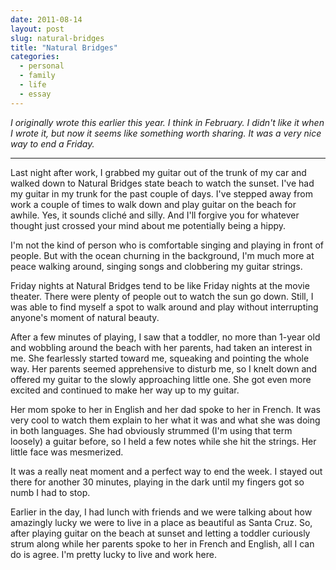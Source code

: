 ```yaml
---
date: 2011-08-14
layout: post
slug: natural-bridges
title: "Natural Bridges"
categories:
  - personal
  - family
  - life
  - essay
---
```


_I originally wrote this earlier this year. I think in February. I didn't like it when I wrote it, but now it seems like something worth sharing. It was a very nice way to end a Friday._

---

Last night after work, I grabbed my guitar out of the trunk of my car and walked down to Natural Bridges state beach to watch the sunset. I've had my guitar in my trunk for the past couple of days. I've stepped away from work a couple of times to walk down and play guitar on the beach for awhile. Yes, it sounds cliché and silly. And I'll forgive you for whatever thought just crossed your mind about me potentially being a hippy.

I'm not the kind of person who is comfortable singing and playing in front of people. But with the ocean churning in the background, I'm much more at peace walking around, singing songs and clobbering my guitar strings.

Friday nights at Natural Bridges tend to be like Friday nights at the movie theater. There were plenty of people out to watch the sun go down. Still, I was able to find myself a spot to walk around and play without interrupting anyone's moment of natural beauty.

After a few minutes of playing, I saw that a toddler, no more than 1-year old and wobbling around the beach with her parents, had taken an interest in me. She fearlessly started toward me, squeaking and pointing the whole way. Her parents seemed apprehensive to disturb me, so I knelt down and offered my guitar to the slowly approaching little one. She got even more excited and continued to make her way up to my guitar.

Her mom spoke to her in English and her dad spoke to her in French. It was very cool to watch them explain to her what it was and what she was doing in both languages. She had obviously strummed (I'm using that term loosely) a guitar before, so I held a few notes while she hit the strings. Her little face was mesmerized.

It was a really neat moment and a perfect way to end the week. I stayed out there for another 30 minutes, playing in the dark until my fingers got so numb I had to stop.

Earlier in the day, I had lunch with friends and we were talking about how amazingly lucky we were to live in a place as beautiful as Santa Cruz. So, after playing guitar on the beach at sunset and letting a toddler curiously strum along while her parents spoke to her in French and English, all I can do is agree. I'm pretty lucky to live and work here.
